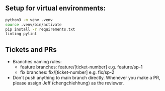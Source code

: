 ## Setup for virtual environments:

```bash
python3 -m venv .venv
source .venv/bin/activate
pip install -r requirements.txt
linting pylint
```

## Tickets and PRs

- Branches naming rules:
  - feature branches: feature/[ticket-number] e.g. feature/sp-1
  - fix branches: fix/[ticket-number] e.g. fix/sp-2
- Don't push anything to main branch directly. Whenever you make a PR, please assign Jeff (chengchiehhung) as the reviewer.
